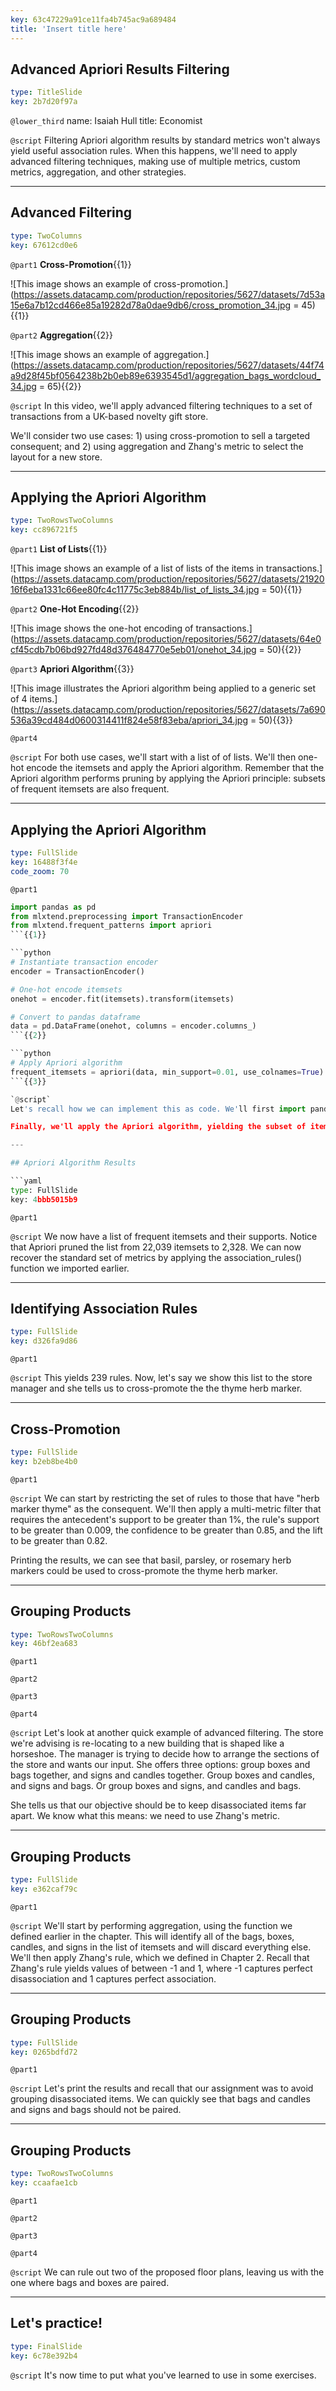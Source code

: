 ```yaml
---
key: 63c47229a91ce11fa4b745ac9a689484
title: 'Insert title here'
---
```


## Advanced Apriori Results Filtering

```yaml
type: TitleSlide
key: 2b7d20f97a
```

`@lower_third`
name: Isaiah Hull
title: Economist

`@script`
Filtering Apriori algorithm results by standard metrics won't always yield useful association rules. When this happens, we'll need to apply advanced filtering techniques, making use of multiple metrics, custom metrics, aggregation, and other strategies.

---

## Advanced Filtering

```yaml
type: TwoColumns
key: 67612cd0e6
```

`@part1`
**Cross-Promotion**{{1}}

![This image shows an example of cross-promotion.](https://assets.datacamp.com/production/repositories/5627/datasets/7d53a15e6a7b12cd466e85a19282d78a0dae9db6/cross_promotion_34.jpg = 45){{1}}

`@part2`
**Aggregation**{{2}}

![This image shows an example of aggregation.](https://assets.datacamp.com/production/repositories/5627/datasets/44f74a9d28f45bf0564238b2b0eb89e6393545d1/aggregation_bags_wordcloud_34.jpg = 65){{2}}

`@script`
In this video, we'll apply advanced filtering techniques to a set of transactions from a UK-based novelty gift store. 

We'll consider two use cases: 1) using cross-promotion to sell a targeted consequent; and 2) using aggregation and Zhang's metric to select the layout for a new store.

---

## Applying the Apriori Algorithm

```yaml
type: TwoRowsTwoColumns
key: cc896721f5
```

`@part1`
**List of Lists**{{1}}

![This image shows an example of a list of lists of the items in transactions.](https://assets.datacamp.com/production/repositories/5627/datasets/2192016f6eba1331c66ee80fc4c11775c3eb884b/list_of_lists_34.jpg = 50){{1}}

`@part2`
**One-Hot Encoding**{{2}}

![This image shows the one-hot encoding of transactions.](https://assets.datacamp.com/production/repositories/5627/datasets/64e0cf45cdb7b06bd927fd48d376484770e5eb01/onehot_34.jpg = 50){{2}}

`@part3`
**Apriori Algorithm**{{3}}

![This image illustrates the Apriori algorithm being applied to a generic set of 4 items.](https://assets.datacamp.com/production/repositories/5627/datasets/7a690536a39cd484d0600314411f824e58f83eba/apriori_34.jpg = 50){{3}}

`@part4`


`@script`
For both use cases, we'll start with a list of of lists. We'll then one-hot encode the itemsets and apply the Apriori algorithm. Remember that the Apriori algorithm performs pruning by applying the Apriori principle: subsets of frequent itemsets are also frequent.

---

## Applying the Apriori Algorithm

```yaml
type: FullSlide
key: 16488f3f4e
code_zoom: 70
```

`@part1`
```python
import pandas as pd
from mlxtend.preprocessing import TransactionEncoder
from mlxtend.frequent_patterns import apriori
```{{1}}

```python
# Instantiate transaction encoder
encoder = TransactionEncoder()

# One-hot encode itemsets
onehot = encoder.fit(itemsets).transform(itemsets)

# Convert to pandas dataframe
data = pd.DataFrame(onehot, columns = encoder.columns_)
```{{2}}

```python
# Apply Apriori algorithm
frequent_itemsets = apriori(data, min_support=0.01, use_colnames=True)
```{{3}}

`@script`
Let's recall how we can implement this as code. We'll first import pandas under the alias pd, TransactionEncoder from mlxtend dot preprocessing, and apriori from mlxtend dot frequent_patterns. We'll then instantiate an transaction encoder, encode the transactions in one-hot format, and then convert that object to an array.

Finally, we'll apply the Apriori algorithm, yielding the subset of itemsets that are frequent.

---

## Apriori Algorithm Results

```yaml
type: FullSlide
key: 4bbb5015b9
```

`@part1`


`@script`
We now have a list of frequent itemsets and their supports. Notice that Apriori pruned the list from 22,039 itemsets to 2,328. We can now recover the standard set of metrics by applying the association_rules() function we imported earlier.

---

## Identifying Association Rules

```yaml
type: FullSlide
key: d326fa9d86
```

`@part1`


`@script`
This yields 239 rules. Now, let's say we show this list to the store manager and she tells us to cross-promote the the thyme herb marker.

---

## Cross-Promotion

```yaml
type: FullSlide
key: b2eb8be4b0
```

`@part1`


`@script`
We can start by restricting the set of rules to those that have "herb marker thyme" as the consequent. We'll then apply a multi-metric filter that requires the antecedent's support to be greater than 1%, the rule's support to be greater than 0.009, the confidence to be greater than 0.85, and the lift to be greater than 0.82.

Printing the results, we can see that basil, parsley, or rosemary herb markers could be used to cross-promote the thyme herb marker.

---

## Grouping Products

```yaml
type: TwoRowsTwoColumns
key: 46bf2ea683
```

`@part1`


`@part2`


`@part3`


`@part4`


`@script`
Let's look at another quick example of advanced filtering. The store we're advising is re-locating to a new building that is shaped like a horseshoe. The manager is trying to decide how to arrange the sections of the store and wants our input. She offers three options: group boxes and bags together, and signs and candles together. Group boxes and candles, and signs and bags. Or group boxes and signs, and candles and bags.

She tells us that our objective should be to keep disassociated items far apart. We know what this means: we need to use Zhang's metric.

---

## Grouping Products

```yaml
type: FullSlide
key: e362caf79c
```

`@part1`


`@script`
We'll start by performing aggregation, using the function we defined earlier in the chapter. This will identify all of the bags, boxes, candles, and signs in the list of itemsets and will discard everything else. We'll then apply Zhang's rule, which we defined in Chapter 2. Recall that Zhang's rule yields values of between -1 and 1, where -1 captures perfect disassociation and 1 captures perfect association.

---

## Grouping Products

```yaml
type: FullSlide
key: 0265bdfd72
```

`@part1`


`@script`
Let's print the results and recall that our assignment was to avoid grouping disassociated items. We can quickly see that bags and candles and signs and bags should not be paired.

---

## Grouping Products

```yaml
type: TwoRowsTwoColumns
key: ccaafae1cb
```

`@part1`


`@part2`


`@part3`


`@part4`


`@script`
We can rule out two of the proposed floor plans, leaving us with the one where bags and boxes are paired.

---

## Let's practice!

```yaml
type: FinalSlide
key: 6c78e392b4
```

`@script`
It's now time to put what you've learned to use in some exercises.
